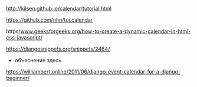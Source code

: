 http://kilsen.github.io/calendar/tutorial.html

https://github.com/nhn/tui.calendar

https/www.geeksforgeeks.org/how-to-create-a-dynamic-calendar-in-html-css-javascript/ 

https://djangosnippets.org/snippets/2464/

+ объяснение здесь  

https://williambert.online/2011/06/django-event-calendar-for-a-django-beginner/   
